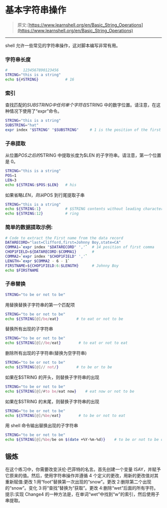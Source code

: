 # 基本字符串操作

> 原文:[https://www.learnshell.org/en/Basic_String_Operations](https://www.learnshell.org/en/Basic_String_Operations)

* * *

shell 允许一些常见的字符串操作，这对脚本编写非常有用。

### 字符串长度

```sh
#       1234567890123456
STRING="this is a string"
echo ${#STRING}            # 16 
```

### 索引

查找匹配的$SUBSTRING 中任何单个字符在$STRING 中的数字位置。请注意，在这种情况下使用了“expr”命令。

```sh
STRING="this is a string"
SUBSTRING="hat"
expr index "$STRING" "$SUBSTRING"     # 1 is the position of the first 't' in $STRING 
```

### 子串提取

从位置$POS 之后的$STRING 中提取长度为$LEN 的子字符串。请注意，第一个位置是 0。

```sh
STRING="this is a string"
POS=1
LEN=3
echo ${STRING:$POS:$LEN}   # his 
```

如果省略$LEN，则从$POS 到行尾提取子串

```sh
STRING="this is a string"
echo ${STRING:1}           # $STRING contents without leading character
echo ${STRING:12}          # ring 
```

### 简单的数据提取示例:

```sh
# Code to extract the First name from the data record
DATARECORD="last=Clifford,first=Johnny Boy,state=CA"
COMMA1=`expr index "$DATARECORD" ','`  # 14 position of first comma
CHOP1FIELD=${DATARECORD:$COMMA1}       #
COMMA2=`expr index "$CHOP1FIELD" ','`
LENGTH=`expr $COMMA2 - 6 - 1`
FIRSTNAME=${CHOP1FIELD:6:$LENGTH}      # Johnny Boy
echo $FIRSTNAME 
```

### 子串替换

```sh
STRING="to be or not to be" 
```

用替换替换子字符串的第一个匹配项

```sh
STRING="to be or not to be"
echo ${STRING[@]/be/eat}        # to eat or not to be 
```

替换所有出现的子字符串

```sh
STRING="to be or not to be"
echo ${STRING[@]//be/eat}        # to eat or not to eat 
```

删除所有出现的子字符串(替换为空字符串)

```sh
STRING="to be or not to be"
echo ${STRING[@]// not/}        # to be or to be 
```

如果在$STRING 的开头，则替换子字符串的出现

```sh
STRING="to be or not to be"
echo ${STRING[@]/#to be/eat now}    # eat now or not to be 
```

如果在$STRING 的末尾，则替换子字符串的出现

```sh
STRING="to be or not to be"
echo ${STRING[@]/%be/eat}        # to be or not to eat 
```

用 shell 命令输出替换出现的子字符串

```sh
STRING="to be or not to be"
echo ${STRING[@]/%be/be on $(date +%Y-%m-%d)}    # to be or not to be on 2012-06-14 
```

## 锻炼

在这个练习中，你需要改变沃伦·巴菲特的名言。首先创建一个变量 ISAY，并赋予它原来的值。然后，使用字符串操作并遵循 4 个定义的更改，用新的更改值对其重新赋值:更改 1:用“foot”替换第一次出现的“snow”。更改 2:删除第二个出现的“snow”。变化 3:将“查找”替换为“获取”。更改 4:删除“wet”后面的所有字符。提示:实现 Change4 的一种方法是，在单词“wet”中找到“w”的索引，然后使用子串提取。